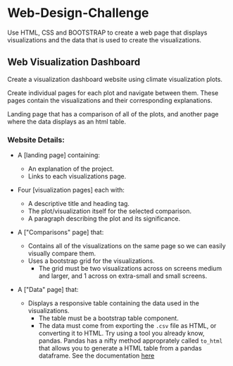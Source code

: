 # Web-Design-Challenge

Use HTML, CSS and BOOTSTRAP to create a web page that displays visualizations and the data that is used to create the visualizations.

## Web Visualization Dashboard

Create a visualization dashboard website using climate visualization plots.

Create individual pages for each plot and navigate between them. These pages contain the visualizations and their corresponding explanations.

Landing page that has a comparison of all of the plots, and another page where the data displays as an html table.

### Website Details:

* A [landing page] containing:
  * An explanation of the project.
  * Links to each visualizations page.

* Four [visualization pages] each with:
  * A descriptive title and heading tag.
  * The plot/visualization itself for the selected comparison.
  * A paragraph describing the plot and its significance.

* A ["Comparisons" page] that:
  * Contains all of the visualizations on the same page so we can easily visually compare them.
  * Uses a bootstrap grid for the visualizations.
    * The grid must be two visualizations across on screens medium and larger, and 1 across on extra-small and small screens.

* A ["Data" page] that:
  * Displays a responsive table containing the data used in the visualizations.
    * The table must be a bootstrap table component.
    * The data must come from exporting the `.csv` file as HTML, or converting it to HTML. Try using a tool you already know, pandas. Pandas has a nifty method approprately called `to_html` that allows you to generate a HTML table from a pandas dataframe. See the documentation [here](https://pandas.pydata.org/pandas-docs/version/0.17.0/generated/pandas.DataFrame.to_html.html)
